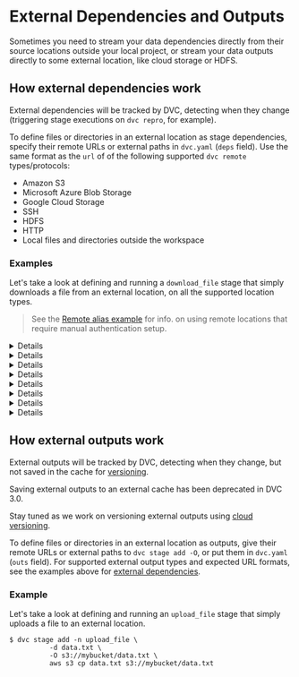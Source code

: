 # External Dependencies and Outputs

Sometimes you need to stream your data dependencies directly from their source
locations outside your local <abbr>project</abbr>, or stream your data outputs
directly to some external location, like cloud storage or HDFS.

## How external dependencies work

External <abbr>dependencies</abbr> will be tracked by DVC, detecting when they
change (triggering stage executions on `dvc repro`, for example).

To define files or directories in an external location as <abbr>stage</abbr>
dependencies, specify their remote URLs or external paths in `dvc.yaml` (`deps`
field). Use the same format as the `url` of of the following supported
`dvc remote` types/protocols:

- Amazon S3
- Microsoft Azure Blob Storage
- Google Cloud Storage
- SSH
- HDFS
- HTTP
- Local files and directories outside the <abbr>workspace</abbr>

### Examples

Let's take a look at defining and running a `download_file` stage that simply
downloads a file from an external location, on all the supported location types.

> See the [Remote alias example](#using-dvc-remote-aliases) for info. on using
> remote locations that require manual authentication setup.

<details>

#### Amazon S3

```cli
$ dvc stage add -n download_file \
          -d s3://mybucket/data.txt \
          -o data.txt \
          aws s3 cp s3://mybucket/data.txt data.txt
```

</details>

<details>

#### Microsoft Azure Blob Storage

```cli
$ dvc stage add -n download_file \
          -d azure://mycontainer/data.txt \
          -o data.txt \
          az storage copy \
                     -d data.json \
                     --source-account-name my-account \
                     --source-container mycontainer \
                     --source-blob data.txt
```

</details>

<details>

#### Google Cloud Storage

```cli
$ dvc stage add -n download_file \
          -d gs://mybucket/data.txt \
          -o data.txt \
          gsutil cp gs://mybucket/data.txt data.txt
```

</details>

<details>

#### SSH

```cli
$ dvc stage add -n download_file \
          -d ssh://user@example.com/path/to/data.txt \
          -o data.txt \
          scp user@example.com:/path/to/data.txt data.txt
```

<admon type="warn">

DVC requires both SSH and SFTP access to work with SSH remote storage. Check
that you can connect both ways with tools like `ssh` and `sftp` (GNU/Linux).  
Note that your server's SFTP root might differ from its physical root (`/`).

</admon>

</details>

<details>

#### HDFS

```cli
$ dvc stage add -n download_file \
          -d hdfs://user@example.com/data.txt \
          -o data.txt \
          hdfs fs -copyToLocal \
                  hdfs://user@example.com/data.txt data.txt
```

</details>

<details>

#### HTTP

> Including HTTPs

```cli
$ dvc stage add -n download_file \
          -d https://example.com/data.txt \
          -o data.txt \
          wget https://example.com/data.txt -O data.txt
```

</details>

<details>

#### local file system paths

```cli
$ dvc stage add -n download_file \
          -d /home/shared/data.txt \
          -o data.txt \
          cp /home/shared/data.txt data.txt
```

</details>

<details>

#### Using DVC remote aliases

You may want to encapsulate external locations as configurable entities that can
be managed independently. This is useful if the connection requires
authentication, if multiple dependencies (or stages) reuse the same location, or
if the URL is likely to change in the future.

[DVC remotes](/doc/user-guide/data-management/remote-storage) can do just this.
You may use `dvc remote add` to define them, and then use a special URL with
format `remote://{remote_name}/{path}` (remote alias) to define the external
dependency.

Let's see an example using SSH. First, register and configure the remote:

```cli
$ dvc remote add myssh ssh://user@example.com
$ dvc remote modify --local myssh password 'mypassword'
```

> Refer to `dvc remote modify` for more details like setting up access
> credentials for the different remote types.

Now, use an alias to this remote when defining the stage:

```cli
$ dvc stage add -n download_file \
          -d remote://myssh/path/to/data.txt \
          -o data.txt \
          wget https://example.com/data.txt -O data.txt
```

</details>

## How external outputs work

External <abbr>outputs</abbr> will be tracked by DVC, detecting when they
change, but not saved in the <abbr>cache</abbr> for
[versioning](/doc/use-cases/versioning-data-and-models).

<admon type="warn">

Saving external outputs to an external cache has been deprecated in DVC 3.0.

Stay tuned as we work on versioning external outputs using
[cloud versioning](/doc/user-guide/data-management/cloud-versioning).

</admon>

To define files or directories in an external location as <stage> outputs, give
their remote URLs or external paths to `dvc stage add -O`, or put them in
`dvc.yaml` (`outs` field). For supported external output types and expected URL
formats, see the examples above for
[external dependencies](#how-external-dependencies-work).

### Example

Let's take a look at defining and running an `upload_file` stage that simply
uploads a file to an external location.

```cli
$ dvc stage add -n upload_file \
          -d data.txt \
          -O s3://mybucket/data.txt \
          aws s3 cp data.txt s3://mybucket/data.txt
```
